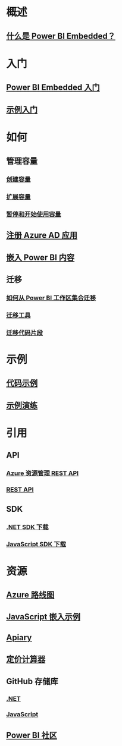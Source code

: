 # 概述
## [什么是 Power BI Embedded？](what-is-power-bi-embedded.md)

# 入门
## [Power BI Embedded 入门](get-started.md)
## [示例入门](https://powerbi.microsoft.com/documentation/powerbi-developer-embed-sample-app-owns-data/)

# 如何
## 管理容量
### [创建容量](create-capacity.md)
### [扩展容量](scale-capacity.md)
### [暂停和开始使用容量](pause-start.md)
## [注册 Azure AD 应用](https://powerbi.microsoft.com/documentation/powerbi-developer-register-app/)
## [嵌入 Power BI 内容](https://powerbi.microsoft.com/documentation/powerbi-developer-embedding-content/)

## 迁移
### [如何从 Power BI 工作区集合迁移](migrate-from-power-bi-workspace-collections.md)
### [迁移工具](migrate-tool.md)
### [迁移代码片段](migrate-code-snippets.md)

# 示例
## [代码示例](https://github.com/Microsoft/PowerBI-Developer-Samples)
## [示例演练](https://powerbi.microsoft.com/documentation/powerbi-developer-embed-sample-app-owns-data/)

# 引用
## API
### [Azure 资源管理 REST API](/rest/api/powerbiembedded/)
### [REST API](https://msdn.microsoft.com/en-us/library/mt147898.aspx)
## SDK
### [.NET SDK 下载](https://www.nuget.org/packages/Microsoft.PowerBI.Api/)
### [JavaScript SDK 下载](https://www.nuget.org/packages/Microsoft.PowerBI.JavaScript/)

# 资源
## [Azure 路线图](https://azure.microsoft.com/roadmap/?category=intelligence-analytics)
## [JavaScript 嵌入示例](https://microsoft.github.io/PowerBI-JavaScript/demo/)
## [Apiary](http://docs.powerbi.apiary.io/)
## [定价计算器](https://azure.microsoft.com/pricing/calculator/)
## GitHub 存储库
### [.NET](https://github.com/Microsoft/PowerBI-CSharp)
### [JavaScript](https://github.com/Microsoft/PowerBI-JavaScript)
## [Power BI 社区](http://community.powerbi.com/t5/Developer/bd-p/Developer)

